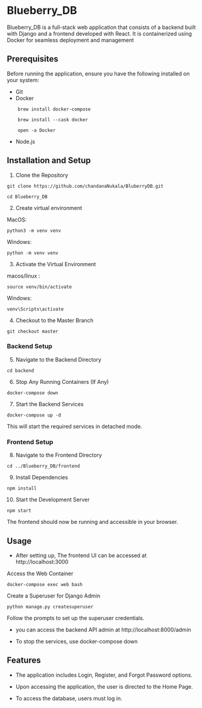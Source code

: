 # Blueberry_DB


Blueberry_DB is a full-stack web application that consists of a backend built with Django and a frontend developed with React. It is containerized using Docker for seamless deployment and management



## Prerequisites

Before running the application, ensure you have the following installed on your system:

- Git
- Docker
```
    brew install docker-compose

    brew install --cask docker

    open -a Docker
```

- Node.js

## Installation and Setup

1. Clone the Repository

```
git clone https://github.com/chandanaNukala/BluberryDB.git

```

```
cd Blueberry_DB
```

2. Create virtual environment

MacOS:
```
python3 -m venv venv
```
Windows:

```
python -m venv venv
```

3. Activate the Virtual Environment

macos/linux : 
``` 
source venv/bin/activate
 ```
 Windows:
 ```
 venv\Scripts\activate
 ```

4. Checkout to the Master Branch
```
git checkout master
```

### Backend Setup

5. Navigate to the Backend Directory
```
cd backend
```
6. Stop Any Running Containers (If Any)
```
docker-compose down
```
7. Start the Backend Services
```
docker-compose up -d
```
This will start the required services in detached mode.



### Frontend Setup

8. Navigate to the Frontend Directory
```
cd ../Blueberry_DB/frontend
```
9. Install Dependencies
```
npm install
```
10. Start the Development Server
```
npm start
```
The frontend should now be running and accessible in your browser.

## Usage

- After setting up, The frontend UI can be accessed at http://localhost:3000



Access the Web Container
```
docker-compose exec web bash
```
Create a Superuser for Django Admin
```
python manage.py createsuperuser
```
Follow the prompts to set up the superuser credentials.

- you can access the backend API admin at http://localhost:8000/admin

- To stop the services, use docker-compose down

## Features

- The application includes Login, Register, and Forgot Password options.

- Upon accessing the application, the user is directed to the Home Page.

- To access the database, users must log in.